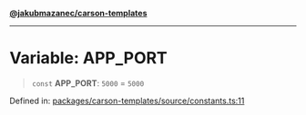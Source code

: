 [**@jakubmazanec/carson-templates**](../README.md)

---

# Variable: APP_PORT

> `const` **APP_PORT**: `5000` = `5000`

Defined in:
[packages/carson-templates/source/constants.ts:11](https://github.com/jakubmazanec/tools/blob/6fe16df773d5da14c29261ea934e72b3f99fabb7/packages/carson-templates/source/constants.ts#L11)
